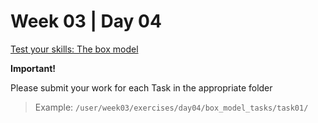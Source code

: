 # Week 03 | Day 04
  
  [Test your skills: The box model](/curriculum/TBP/week03/exercises/box_model_tasks/index.md)

  **Important!**

  Please submit your work for each Task in the appropriate folder

  > Example: `/user/week03/exercises/day04/box_model_tasks/task01/` 